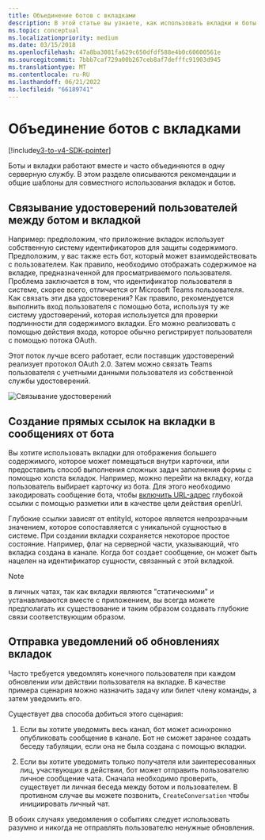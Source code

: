 ```yaml
---
title: Объединение ботов с вкладками
description: В этой статье вы узнаете, как использовать вкладки и боты вместе, создавать глубокие ссылки на вкладки в сообщениях от бота и разработку вкладок ботов Teams.
ms.topic: conceptual
ms.localizationpriority: medium
ms.date: 03/15/2018
ms.openlocfilehash: 47a8ba3081fa629c650dfdf588e4b0c60600561e
ms.sourcegitcommit: 7bbb7caf729a00b267ceb8af7defffc91903d945
ms.translationtype: MT
ms.contentlocale: ru-RU
ms.lasthandoff: 06/21/2022
ms.locfileid: "66189741"
---
```

# <a name="combine-bots-with-tabs"></a>Объединение ботов с вкладками

[!include[v3-to-v4-SDK-pointer](~/includes/v3-to-v4-pointer-bots.md)]

Боты и вкладки работают вместе и часто объединяются в одну серверную службу. В этом разделе описываются рекомендации и общие шаблоны для совместного использования вкладок и ботов.

## <a name="associating-user-identities-across-bot-and-tab"></a>Связывание удостоверений пользователей между ботом и вкладкой

Например: предположим, что приложение вкладок использует собственную систему идентификаторов для защиты содержимого. Предположим, у вас также есть бот, который может взаимодействовать с пользователем. Как правило, необходимо отображать содержимое на вкладке, предназначенной для просматриваемого пользователя. Проблема заключается в том, что идентификатор пользователя в системе, скорее всего, отличается от Microsoft Teams пользователя. Как связать эти два удостоверения?
Как правило, рекомендуется выполнить вход пользователя с помощью бота, используя ту же систему удостоверений, которая используется для проверки подлинности для содержимого вкладки. Его можно реализовать с помощью действия входа, которое обычно регистрирует пользователя с помощью потока OAuth.

Этот поток лучше всего работает, если поставщик удостоверений реализует протокол OAuth 2.0. Затем можно связать Teams пользователя с учетными данными пользователя из собственной службы удостоверений.

   ![Связывание удостоверений](~/assets/images/bots/associating_contexts.png)

## <a name="constructing-deep-links-to-tabs-in-messages-from-your-bot"></a>Создание прямых ссылок на вкладки в сообщениях от бота

Вы хотите использовать вкладки для отображения большего содержимого, которое может помещаться внутри карточки, или предоставить способ выполнения сложных задач заполнения формы с помощью холста вкладок. Например, можно перейти на вкладку, когда пользователь выбирает карточку из бота. Для этого необходимо закодировать сообщение бота, чтобы [включить URL-адрес](~/concepts/build-and-test/deep-links.md) глубокой ссылки с помощью разметки или в качестве цели действия openUrl.

Глубокие ссылки зависят от entityId, которое является непрозрачным значением, которое сопоставляется с уникальной сущностью в системе. При создании вкладки сохраняется некоторое простое состояние. Например, флаг на серверной части, указывающий, что вкладка создана в канале. Когда бот создает сообщение, он может быть нацелен на идентификатор сущности, связанный с этой вкладкой.

> [!NOTE]
> в личных чатах, так как вкладки являются "статическими" и устанавливаются вместе с приложением, вы всегда можете предполагать их существование и таким образом создавать глубокие связи соответствующим образом.

## <a name="sending-notifications-for-tab-updates"></a>Отправка уведомлений об обновлениях вкладок

Часто требуется уведомлять конечного пользователя при каждом обновлении или действии пользователя на вкладке. В качестве примера сценария можно назначить задачу или билет члену команды, а затем уведомить его.

Существует два способа добиться этого сценария:

1. Если вы хотите уведомить весь канал, бот может асинхронно опубликовать сообщение в канале. Бот не сможет заранее создать беседу табуляции, если она не была создана с помощью вкладки.

2. Если вы хотите уведомить только получателя или заинтересованных лиц, участвующих в действии, бот может отправить пользователю личное сообщение чата. Сначала необходимо проверить, существует ли личная беседа между ботом и пользователем. В противном случае вы можете позвонить, `CreateConversation` чтобы инициировать личный чат.

В обоих случаях уведомления о событиях следует использовать разумно и никогда не отправлять пользователю ненужные обновления.

